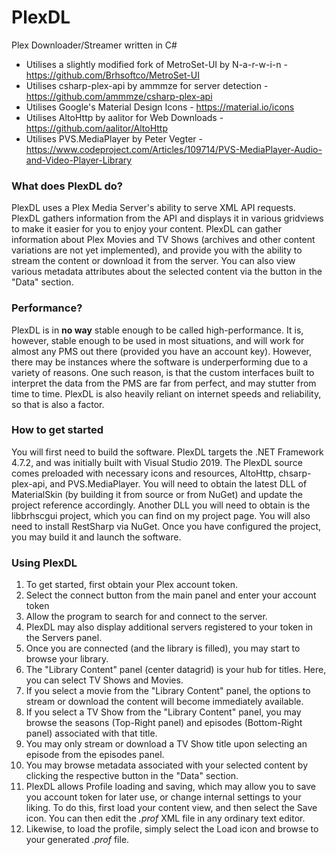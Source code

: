 # PlexDL
Plex Downloader/Streamer written in C#

* Utilises a slightly modified fork of MetroSet-UI by N-a-r-w-i-n - https://github.com/Brhsoftco/MetroSet-UI
* Utilises csharp-plex-api by ammmze for server detection - https://github.com/ammmze/csharp-plex-api
* Utilises Google's Material Design Icons - https://material.io/icons
* Utilises AltoHttp by aalitor for Web Downloads - https://github.com/aalitor/AltoHttp
* Utilises PVS.MediaPlayer by Peter Vegter - https://www.codeproject.com/Articles/109714/PVS-MediaPlayer-Audio-and-Video-Player-Library

### What does PlexDL do?
PlexDL uses a Plex Media Server's ability to serve XML API requests. PlexDL gathers information from the API and displays it in various gridviews to make it easier for you to enjoy your content. PlexDL can gather information about Plex Movies and TV Shows (archives and other content variations are not yet implemented), and provide you with the ability to stream the content or download it from the server. You can also view various metadata attributes about the selected content via the button in the "Data" section.

### Performance?
PlexDL is in **no way** stable enough to be called high-performance. It is, however, stable enough to be used in most situations, and will work for almost any PMS out there (provided you have an account key). However, there may be instances where the software is underperforming due to a variety of reasons. One such reason, is that the custom interfaces built to interpret the data from the PMS are far from perfect, and may stutter from time to time. PlexDL is also heavily reliant on internet speeds and reliability, so that is also a factor.

### How to get started
You will first need to build the software. PlexDL targets the .NET Framework 4.7.2, and was initially built with Visual Studio 2019. The PlexDL source comes preloaded with necessary icons and resources, AltoHttp, chsarp-plex-api, and PVS.MediaPlayer. You will need to obtain the latest DLL of MaterialSkin (by building it from source or from NuGet) and update the project reference accordingly. Another DLL you will need to obtain is the libbrhscgui project, which you can find on my project page. You will also need to install RestSharp via NuGet. Once you have configured the project, you may build it and launch the software.

### Using PlexDL
1. To get started, first obtain your Plex account token.
2. Select the connect button from the main panel and enter your account token
3. Allow the program to search for and connect to the server.
4. PlexDL may also display additional servers registered to your token in the Servers panel.
5. Once you are connected (and the library is filled), you may start to browse your library.
6. The "Library Content" panel (center datagrid) is your hub for titles. Here, you can select TV Shows and Movies.
7. If you select a movie from the "Library Content" panel, the options to stream or download the content will become immediately available.
8. If you select a TV Show from the "Library Content" panel, you may browse the seasons (Top-Right panel) and episodes (Bottom-Right panel) associated with that title.
9. You may only stream or download a TV Show title upon selecting an episode from the episodes panel.
10. You may browse metadata associated with your selected content by clicking the respective button in the "Data" section.
11. PlexDL allows Profile loading and saving, which may allow you to save you account token for later use, or change internal settings to your liking. To do this, first load your content view, and then select the Save icon. You can then edit the *.prof* XML file in any ordinary text editor.
12. Likewise, to load the profile, simply select the Load icon and browse to your generated *.prof* file.
